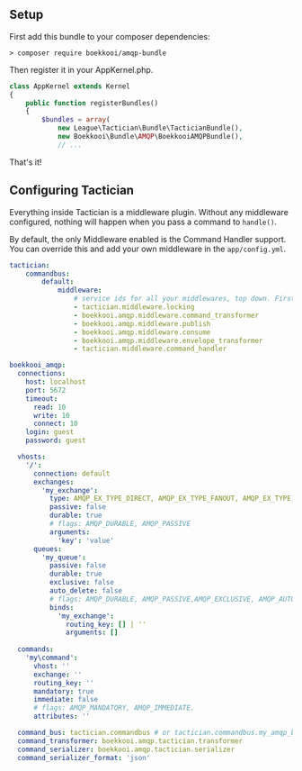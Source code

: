 ## Setup 
First add this bundle to your composer dependencies:

`> composer require boekkooi/amqp-bundle`

Then register it in your AppKernel.php.

```php
class AppKernel extends Kernel
{
    public function registerBundles()
    {
        $bundles = array(
            new League\Tactician\Bundle\TacticianBundle(),
            new Boekkooi\Bundle\AMQP\BoekkooiAMQPBundle(),
            // ...
```

That's it! 

## Configuring Tactician
Everything inside Tactician is a middleware plugin. Without any middleware configured, nothing will happen when you pass a command to `handle()`.

By default, the only Middleware enabled is the Command Handler support. You can override this and add your own middleware in the `app/config.yml`.

```yaml
tactician:
    commandbus:
        default:
            middleware:
                # service ids for all your middlewares, top down. First in, first out.
                - tactician.middleware.locking
                - boekkooi.amqp.middleware.command_transformer                
                - boekkooi.amqp.middleware.publish
                - boekkooi.amqp.middleware.consume
                - boekkooi.amqp.middleware.envelope_transformer
                - tactician.middleware.command_handler
```

```yaml
boekkooi_amqp:
  connections:
    host: localhost
    port: 5672
    timeout: 
      read: 10
      write: 10
      connect: 10
    login: guest
    password: guest

  vhosts:
    '/':
      connection: default
      exchanges:
        'my_exchange':
          type: AMQP_EX_TYPE_DIRECT, AMQP_EX_TYPE_FANOUT, AMQP_EX_TYPE_HEADERS or AMQP_EX_TYPE_TOPIC
          passive: false
          durable: true          
          # flags: AMQP_DURABLE, AMQP_PASSIVE
          arguments:
            'key': 'value'
      queues:
        'my_queue':
          passive: false
          durable: true
          exclusive: false
          auto_delete: false
          # flags: AMQP_DURABLE, AMQP_PASSIVE,AMQP_EXCLUSIVE, AMQP_AUTODELETE.
          binds: 
            'my_exchange': 
              routing_key: [] | ''
              arguments: []
          
  commands:
    'my\command': 
      vhost: ''
      exchange: ''
      routing_key: ''
      mandatory: true
      immediate: false
      # flags: AMQP_MANDATORY, AMQP_IMMEDIATE.
      attributes: ''

  command_bus: tactician.commandbus # or tactician.commandbus.my_amqp_bus
  command_transformer: boekkooi.amqp.tactician.transformer
  command_serializer: boekkooi.amqp.tactician.serializer
  command_serializer_format: 'json'
```
